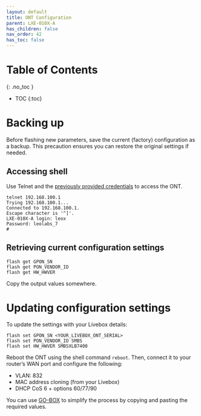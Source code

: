```yaml
---
layout: default 
title: ONT Configuration
parent: LXE-010X-A
has_children: false
nav_order: 42
has_toc: false
---
```


# Table of Contents
{: .no_toc }

- TOC
{:toc}

# Backing up

Before flashing new parameters, save the current (factory) configuration as a backup. This precaution ensures you can restore the original settings if needed.

## Accessing shell

Use Telnet and the [previously provided credentials](41_update.html#ont-credentials) to access the ONT. 

```
telnet 192.168.100.1
Trying 192.168.100.1...
Connected to 192.168.100.1.
Escape character is '^]'.
LXE-010X-A login: leox
Password: leolabs_7
#
```

## Retrieving current configuration settings

```
flash get GPON_SN
flash get PON_VENDOR_ID
flash get HW_HWVER
```

Copy the output values somewhere.

# Updating configuration settings

To update the settings with your Livebox details:

```
flash set GPON_SN <YOUR_LIVEBOX_ONT_SERIAL>
flash set PON_VENDOR_ID SMBS
flash set HW_HWVER SMBSXLB7400
```

Reboot the ONT using the shell command `reboot`. Then, connect it to your router’s WAN port and configure the following:
- VLAN: 832
- MAC address cloning (from your Livebox)
- DHCP CoS 6 + options 60/77/90

You can use [GO-BOX](https://github.com/Stoufiler/GO-BOX) to simplify the process by copying and pasting the required values.
